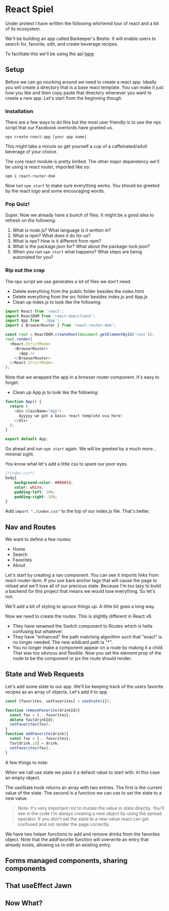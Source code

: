 # React Spiel
Under protest I have written the following whirlwind tour of react and a bit of its ecosystem.

We'll be building an app called Barkeeper's Bestie. It will enable users to search for, favorite, edit, and create beverage recipes.

To facilitate this we'll be using the api [here](https://www.thecocktaildb.com/api.php)

## Setup
Before we can go mucking around we need to create a react app. Ideally you will create a directory that is a base react template. You can make it just how you like and then copy paste that directory whenever you want to create a new app. Let's start from the beginning though.
### Installation
There are a few ways to do this but the most user friendly is to use the npx script that our Facebook overlords have granted us.

`npx create-react-app [your app name]`

This might take a minute so get yourself a cup of a caffeinated/adult beverage of your choice.

The core react module is pretty limited. The other major dependency we'll be using is react router, imported like so:

`npm i react-router-dom`

Now run `npm start` to make sure everything works. You should be greeted by the react logo and some encouraging words.

### Pop Quiz!
Super. Now we already have a bunch of files. It might be a good idea to refresh on the following:
1. What is node.js? What language is it written in?
1. What is npm? What does it do for us?
1. What is npx? How is it different from npm?
1. What is the package.json for? What about the package-lock.json?
1. When you run `npm start` what happens? What steps are being automated for you?

### Rip out the crap
The npx script we use generates a lot of files we don't need. 

- Delete everything from the public folder besides the index.html
- Delete everything from the src folder besides index.js and App.js
- Clean up index.js to look like the following:
```javascript
import React from 'react';
import ReactDOM from 'react-dom/client';
import App from './App';
import { BrowserRouter } from 'react-router-dom';

const root = ReactDOM.createRoot(document.getElementById('root'));
root.render(
  <React.StrictMode>
    <BrowserRouter>
      <App />
    </BrowserRouter>
  </React.StrictMode>
);
```
Note that we wrapped the app in a browser router component. It's easy to forget.
- Clean up App.js to look like the following:
```javascript
function App() {
  return (
    <div className="App">
      Ayyyyy we got a basic react template ova here!
    </div>
  );
}

export default App;
```

Go ahead and run `npm start` again. We will be greeted by a much more... minimal sight.

You know what let's add a little css to spare our poor eyes.

```css
/*index.css*/
body{
    background-color: #06001d;
    color: white;
    padding-left: 10%;
    padding-right: 10%;
}
```
Add `import "./index.css"` to the top of our index.js file. That's better. 

## Nav and Routes
We want to define a few routes:
- Home
- Search
- Favorites
- About

Let's start by creating a nav component. You can see it imports links from react-router-dom. If you use bare anchor tags that will cause the page to reload and we'll lose all of our precious state. Because I'm too lazy to build a backend for this project that means we would lose everything. So let's not.

We'll add a bit of styling to spruce things up. A little bit goes a long way.

Now we need to create the routes. This is slightly different in React v6. 
- They have renamed the Switch component to Routes which is hella confusing but whatever.
- They have "enhanced" the path matching algorithm such that "exact" is no longer needed. The new wildcard path is "*".
- You no longer make a component appear on a route by making it a child. That was too obvious and flexible. Now you set the element prop of the route to be the component or jsx the route should render.

## State and Web Requests

Let's add some state to our app. We'll be keeping track of the users favorite recipes as an array of objects. Let's add it to app.

```javascript
const [favorites, setFavorites] = useState({});

function removeFavorite(drinkId){
  const fav = {...favorites};
  delete fav[drinkId];
  setFavorites(fav);
}
function addFavorite(drink){
  const fav = {...favorites};
  fav[drink.id] = drink;
  setFavorites(fav);
}
```

A few things to note:

When we call use state we pass it a default value to start with. In this case an empty object.

The useState hook returns an array with two entries. The first is the current value of the state. The second is a function we can use to set the state to a new value.

> Note: it's very important not to mutate the value in state directly. You'll see in the code I'm always creating a new object by using the spread operator. If you don't set the state to a new value react can get confused and not render the page correctly.

We have two helper functions to add and remove drinks from the favorites object. Note that the addFavorite function will overwrite an entry that already exists, allowing us to edit an existing entry.

## Forms managed components, sharing components

## That useEffect Jawn

## Now What?